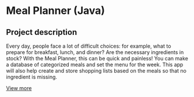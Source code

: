 # Meal Planner (Java)

## Project description

Every day, people face a lot of difficult choices: for example, what to prepare for breakfast, lunch, and dinner? Are the necessary ingredients in stock? With the Meal Planner, this can be quick and painless! You can make a database of categorized meals and set the menu for the week. This app will also help create and store shopping lists based on the meals so that no ingredient is missing.

[View more](https://hyperskill.org/projects/318)
